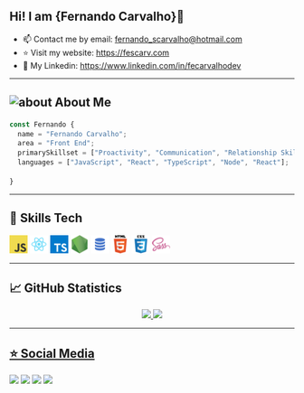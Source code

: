 ## Hi! I am {Fernando Carvalho}👋

 

- 📫 Contact me by email: fernando_scarvalho@hotmail.com
- ⭐ Visit my website: https://fescarv.com
- 🎯 My Linkedin: https://www.linkedin.com/in/fecarvalhodev

----
## <img width="30" alt="about" src="https://raw.github.com/elizarov/elizarov/master/about.png"> About Me



```javascript
const Fernando {
  name = "Fernando Carvalho";
  area = "Front End";
  primarySkillset = ["Proactivity", "Communication", "Relationship Skills", "Confidence", "Teamwork"];
  languages = ["JavaScript", "React", "TypeScript", "Node", "React"];

}
```

----
## 🚀 Skills Tech
<div align="left" >

<code><img height="32" src="https://raw.githubusercontent.com/github/explore/80688e429a7d4ef2fca1e82350fe8e3517d3494d/topics/javascript/javascript.png" alt="Javascript"/></code>
 <code><img height="32" src="https://raw.githubusercontent.com/github/explore/80688e429a7d4ef2fca1e82350fe8e3517d3494d/topics/react/react.png" alt="React"/></code>
<code><img height="32" src="https://raw.githubusercontent.com/github/explore/80688e429a7d4ef2fca1e82350fe8e3517d3494d/topics/typescript/typescript.png" alt="Typescript"/></code>
<code><img height="32" src="https://raw.githubusercontent.com/github/explore/80688e429a7d4ef2fca1e82350fe8e3517d3494d/topics/nodejs/nodejs.png" alt="Nodejs"/></code>
<code><img height="32" src="https://raw.githubusercontent.com/github/explore/80688e429a7d4ef2fca1e82350fe8e3517d3494d/topics/sql/sql.png" alt="SQL"/></code>
<code><img height="32" src="https://raw.githubusercontent.com/github/explore/80688e429a7d4ef2fca1e82350fe8e3517d3494d/topics/html/html.png" alt="HTML5"/></code>
<code><img height="32" src="https://raw.githubusercontent.com/github/explore/80688e429a7d4ef2fca1e82350fe8e3517d3494d/topics/css/css.png" alt="CSS"/></code>
<code><img height="32" src="https://raw.githubusercontent.com/github/explore/80688e429a7d4ef2fca1e82350fe8e3517d3494d/topics/sass/sass.png" alt="Sass"/></code>

</div>

----
## 📈 GitHub Statistics

<div align="center">
  <a href="https://github.com/VINICIUSNUNES137">
  <img height="180em" src="https://github-readme-stats.vercel.app/api?username=fescarvalho&show_icons=true&theme=great-gatsby"/>
  <img height="180em" src="https://github-readme-stats.vercel.app/api/top-langs/?username=fescarvalho&layout=compact&langs_count=7&theme=great-gatsby"/>
</div>


----
## ⭐ Social Media

  <a href="https://instagram.com/fescarv" target="_blank"><img src="https://img.shields.io/badge/-Instagram-%23E4405F?style=for-the-badge&logo=instagram&logoColor=white" target="_blank"></a>
  <a href = "mailto:fernando_scarvalho@hotmail.com"><img src="https://img.shields.io/badge/-Email-%23333?style=for-the-badge&logo=gmail&logoColor=white" target="_blank"></a>
  <a href="https://www.linkedin.com/in/fernando-carvalho-08427a193/" target="_blank"><img src="https://img.shields.io/badge/-LinkedIn-%230077B5?style=for-the-badge&logo=linkedin&logoColor=white" target="_blank"></a> 
   <a href="https://twitter.com/_fescarv" target="_blank"><img src="https://img.shields.io/badge/-Twitter-%230077B5?style=for-the-badge&logo=linkedin&logoColor=white" target="_blank"></a> 
 




